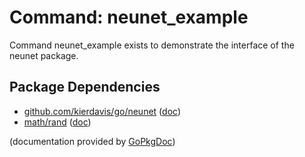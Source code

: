 Command: neunet_example
=======================

Command neunet_example exists to demonstrate the interface of the neunet package.

Package Dependencies
--------------------

* [github.com/kierdavis/go/neunet](https://github.com/kierdavis/go/tree/master/neunet) ([doc](http://gopkgdoc.appspot.com/pkg/github.com/kierdavis/go/neunet))
* [math/rand]() ([doc](http://gopkgdoc.appspot.com/pkg/math/rand))

(documentation provided by [GoPkgDoc](http://gopkgdoc.appspot.com/index))

